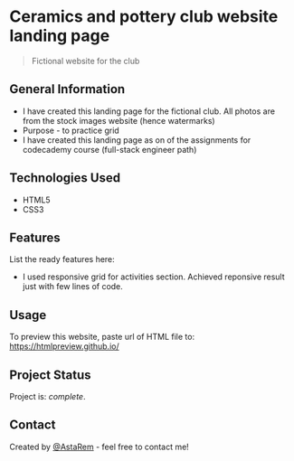 # Ceramics and pottery club website landing page
> Fictional website for the club

## General Information
- I have created this landing page for the fictional club. All photos are from the stock images website (hence watermarks)
- Purpose - to practice grid 
- I have created this landing page as on of the assignments for codecademy course (full-stack engineer path) 
<!-- You don't have to answer all the questions - just the ones relevant to your project. -->


## Technologies Used
- HTML5
- CSS3



## Features
List the ready features here:
- I used responsive grid for activities section. Achieved reponsive result just with few lines of code.
  
## Usage
To preview this website, paste url of HTML file to: https://htmlpreview.github.io/ 

## Project Status
Project is: _complete_.


## Contact
Created by [@AstaRem](https://github.com/AstaRem) - feel free to contact me!


<!-- Optional -->
<!-- ## License -->
<!-- This project is open source and available under the [... License](). -->

<!-- You don't have to include all sections - just the one's relevant to your project -->